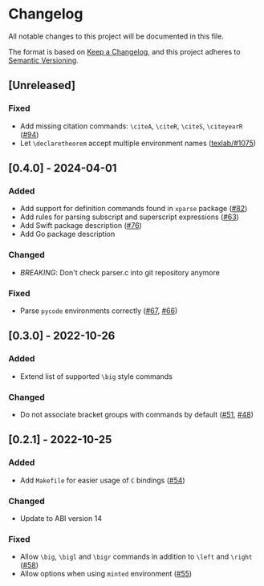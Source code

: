 # Changelog

All notable changes to this project will be documented in this file.

The format is based on [Keep a Changelog](https://keepachangelog.com/en/1.0.0/),
and this project adheres to [Semantic Versioning](https://semver.org/spec/v2.0.0.html).

## [Unreleased]

### Fixed

- Add missing citation commands: `\citeA`, `\citeR`, `\citeS`, `\citeyearR` ([#94](https://github.com/latex-lsp/tree-sitter-latex/issues/94))
- Let `\declaretheorem` accept multiple environment names ([texlab/#1075](https://github.com/latex-lsp/texlab/issues/1075))

## [0.4.0] - 2024-04-01

### Added

- Add support for definition commands found in `xparse` package ([#82](https://github.com/latex-lsp/tree-sitter-latex/issues/82))
- Add rules for parsing subscript and superscript expressions ([#63](https://github.com/latex-lsp/tree-sitter-latex/pull/63))
- Add Swift package description ([#76](https://github.com/latex-lsp/tree-sitter-latex/pull/76))
- Add Go package description

### Changed

- _BREAKING_: Don't check parser.c into git repository anymore

### Fixed

- Parse `pycode` environments correctly ([#67](https://github.com/latex-lsp/tree-sitter-latex/pull/67), [#66](https://github.com/latex-lsp/tree-sitter-latex/issues/66))

## [0.3.0] - 2022-10-26

### Added

- Extend list of supported `\big` style commands

### Changed

- Do not associate bracket groups with commands by default ([#51](https://github.com/latex-lsp/tree-sitter-latex/pull/51), [#48](https://github.com/latex-lsp/tree-sitter-latex/issues/48))

## [0.2.1] - 2022-10-25

### Added

- Add `Makefile` for easier usage of `C` bindings ([#54](https://github.com/latex-lsp/tree-sitter-latex/pull/54))

### Changed

- Update to ABI version 14

### Fixed

- Allow `\big`, `\bigl` and `\bigr` commands in addition to `\left` and `\right` ([#58](https://github.com/latex-lsp/tree-sitter-latex/issues/58))
- Allow options when using `minted` environment ([#55](https://github.com/latex-lsp/tree-sitter-latex/issues/55))
